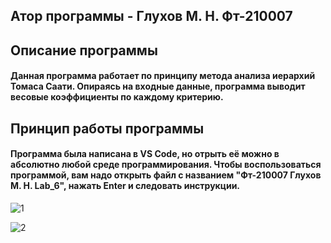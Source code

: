 ## Атор программы - Глухов М. Н. Фт-210007

## Описание программы
#### Данная программа работает по принципу метода анализа иерархий Томаса Саати. Опираясь на входные данные, программа выводит весовые коэффициенты по каждому критерию.

## Принцип работы программы
#### Программа была написана в VS Code, но отрыть её можно в абсолютно любой среде программирования. Чтобы воспользоваться программой, вам надо открыть файл с названием "Фт-210007 Глухов М. Н. Lab_6", нажать Enter и следовать инструкции.

![1](https://user-images.githubusercontent.com/113675991/197250728-05446fe3-3ec7-49c4-bcb9-fb7a130713c0.png)

![2](https://user-images.githubusercontent.com/113675991/197250752-15ddd79d-1d30-46ff-b030-fa5c896494ec.png)
